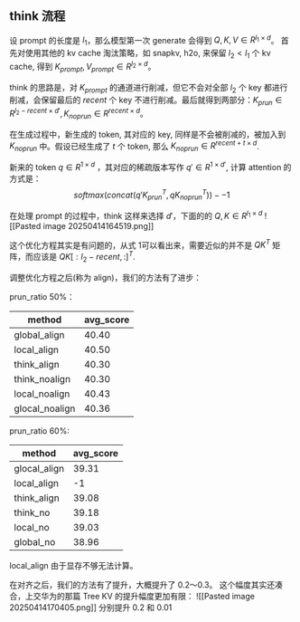 ## think 流程
设 prompt 的长度是 $l_{1}$，那么模型第一次 generate 会得到 $Q,K,V\in R^{l_{1}\times d}$。
首先对使用其他的 kv cache 淘汰策略，如 snapkv, h2o, 来保留 $l_{2}<l_{1}$ 个 kv cache, 得到 $K_{prompt}, V_{prompt} \in R^{l_{2}\times d}$。

think 的思路是，对 $K_{prompt}$ 的通道进行削减，但它不会对全部 $l_{2}$ 个 key 都进行削减，会保留最后的 $recent$ 个 key 不进行削减。最后就得到两部分：$K_{prun}\in R^{l_{2}-recent \times d'}, K_{noprun}\in R^{recent\times d}$。

在生成过程中，新生成的 token, 其对应的 key, 同样是不会被削减的，被加入到 $K_{noprun}$ 中。假设已经生成了 $t$ 个 token, 那么 $K_{noprun}\in R^{recent+t \times d}$.

新来的 token $q\in R^{1\times d}$ ，其对应的稀疏版本写作 $q'\in R^{1\times d'}$, 计算 attention 的方式是：
$$
softmax(concat(q'K_{prun}^{T},qK_{noprun}^{T}))  --1
$$

在处理 prompt 的过程中，think 这样来选择 $d'$，下面的的 $Q,K \in R^{l_{1}\times d}$
![[Pasted image 20250414164519.png]]

这个优化方程其实是有问题的，从式 1可以看出来，需要近似的并不是 $QK^{T}$ 矩阵，而应该是 $QK[:l_{2}-recent,:]^{T}$.

调整优化方程之后(称为 align)，我们的方法有了进步：

prun_ratio 50%：

| method         | avg_score |
| -------------- | --------- |
| global_align   | 40.40     |
| local_align    | 40.50     |
| think_align    | 40.30     |
| think_noalign  | 40.30     |
| local_noalign  | 40.43     |
| glocal_noalign | 40.36     |

prun_ratio 60%:

| method       | avg_score |
| ------------ | --------- |
| glocal_align | 39.31     |
| local_align  | -1        |
| think_align  | 39.08     |
| think_no     | 39.18     |
| local_no     | 39.03     |
| global_no    | 38.96     |
local_align 由于显存不够无法计算。

在对齐之后，我们的方法有了提升，大概提升了 0.2～0.3。
这个幅度其实还凑合，上交华为的那篇 Tree KV 的提升幅度更加有限：
![[Pasted image 20250414170405.png]]
分别提升 0.2 和 0.01

